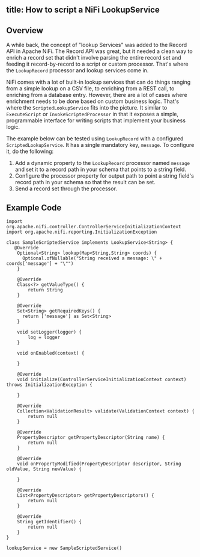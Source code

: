 title: How to script a NiFi LookupService
---

## Overview

A while back, the concept of "lookup Services" was added to the Record API in Apache NiFi. The Record API was great, but it needed a clean way to enrich a record set that didn't involve parsing the entire record set and feeding it record-by-record to a script or custom processor. That's where the `LookupRecord` processor and lookup services come in. 

NiFi comes with a lot of built-in lookup services that can do things ranging from a simple lookup on a CSV file, to enriching from a REST call, to enriching from a database entry. However, there are a lot of cases where enrichment needs to be done based on custom business logic. That's where the `ScriptedLookupService` fits into the picture. It similar to `ExecuteScript` or `InvokeScriptedProcessor` in that it exposes a simple, programmable interface for writing scripts that implement your business logic.

The example below can be tested using `LookupRecord` with a configured `ScriptedLookupService`. It has a single mandatory key, `message`. To configure it, do the following:

1. Add a dynamic property to the `LookupRecord` processor named `message` and set it to a record path in your schema that points to a string field.
2. Configure the processor property for output path to point a string field's record path in your schema so that the result can be set.
3. Send a record set through the processor.

## Example Code

```
import org.apache.nifi.controller.ControllerServiceInitializationContext
import org.apache.nifi.reporting.InitializationException

class SampleScriptedService implements LookupService<String> {
   @Override
    Optional<String> lookup(Map<String,String> coords) {
      Optional.ofNullable("String received a message: \" + coords['message'] + "\"")
    }

    @Override
    Class<?> getValueType() {
        return String
    }

    @Override
    Set<String> getRequiredKeys() {
      return ['message'] as Set<String>
    }

    void setLogger(logger) {
        log = logger
    }

    void onEnabled(context) {

    }

    @Override
    void initialize(ControllerServiceInitializationContext context) throws InitializationException {

    }

    @Override
    Collection<ValidationResult> validate(ValidationContext context) {
        return null
    }

    @Override
    PropertyDescriptor getPropertyDescriptor(String name) {
        return null
    }

    @Override
    void onPropertyModified(PropertyDescriptor descriptor, String oldValue, String newValue) {

    }

    @Override
    List<PropertyDescriptor> getPropertyDescriptors() {
        return null
    }

    @Override
    String getIdentifier() {
        return null
    }
}

lookupService = new SampleScriptedService()
```